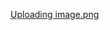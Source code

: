 [Uploading image.png](https://media.discordapp.net/attachments/1106686480216248405/1313879612627091577/image.png?ex=6751bd3e&is=67506bbe&hm=9b3e38531cddefbf8839fddb2675d29ac9a32358843a0cd05d534e376957d46d&=&format=webp&quality=lossless&width=996&height=467)
